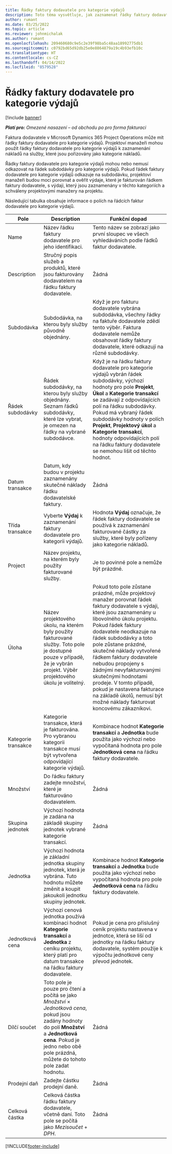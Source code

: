 ```yaml
---
title: Řádky faktury dodavatele pro kategorie výdajů
description: Toto téma vysvětluje, jak zaznamenat řádky faktury dodavatele pro kategorie výdajů.
author: rumant
ms.date: 03/25/2022
ms.topic: article
ms.reviewer: johnmichalak
ms.author: rumant
ms.openlocfilehash: 209460680c9e5c2e39f98ba5c48aa18992775db1
ms.sourcegitcommit: c0792bd65d92db25e0e8864879a19c4b93efb10c
ms.translationtype: HT
ms.contentlocale: cs-CZ
ms.lasthandoff: 04/14/2022
ms.locfileid: "8579528"
---
```

# <a name="vendor-invoice-lines-for-expense-categories"></a>Řádky faktury dodavatele pro kategorie výdajů

[!include [banner](../../includes/dataverse-preview.md)]

_**Platí pro:** Omezené nasazení – od obchodu po pro forma fakturaci_

Faktura dodavatele v Microsoft Dynamics 365 Project Operations může mít řádky faktury dodavatele pro kategorie výdajů. Projektoví manažeři mohou použít řádky faktury dodavatele pro kategorie výdajů k zaznamenání nákladů na služby, které jsou pořizovány jako kategorie nákladů.

Řádky faktury dodavatele pro kategorie výdajů mohou nebo nemusí odkazovat na řádek subdodávky pro kategorie výdajů. Pokud řádek faktury dodavatele pro kategorie výdajů odkazuje na subdodávku, projektoví manažeři budou moci porovnat a ověřit výdaje, které je fakturován řádkem faktury dodavatele, s výdaji, který jsou zaznamenány v těchto kategoriích a schváleny projektovými manažery na projektu.

Následující tabulka obsahuje informace o polích na řádcích faktur dodavatele pro kategorie výdajů.

| Pole | Description | Funkční dopad |
| --- | --- | --- |
| Name | Název řádku faktury dodavatele pro jeho identifikaci. | Tento název se zobrazí jako první sloupec ve všech vyhledáváních podle řádků faktur dodavatele. |
| Description | Stručný popis služeb a produktů, které jsou fakturovány dodavatelem na řádku faktury dodavatele. | Žádná |
| Subdodávka | Subdodávka, na kterou byly služby původně objednány. | Když je pro fakturu dodavatele vybrána subdodávka, všechny řádky na faktuře dodavatele zdědí tento výběr. Faktura dodavatele nemůže obsahovat řádky faktury dodavatele, které odkazují na různé subdodávky. |
| Řádek subdodávky | Řádek subdodávky, na kterou byly služby objednány. Seznam řádků subdodávky, které lze vybrat, je omezen na řádky na vybrané subdodávce. | Když je na řádku faktury dodavatele pro kategorie výdajů vybrán řádek subdodávky, výchozí hodnoty pro pole **Projekt**, **Úkol** a **Kategorie transakcí** se zadávají z odpovídajících polí na řádku subdodávky. Pokud má vybraný řádek subdodávky hodnoty v polích **Projekt**, **Projektový úkol** a **Kategorie transakcí**, hodnoty odpovídajících polí na řádku faktury dodavatele se nemohou lišit od těchto hodnot. |
| Datum transakce | Datum, kdy budou v projektu zaznamenány skutečné náklady řádku dodavatelské faktury. |Žádná |
| Třída transakce | Vyberte **Výdaj** k zaznamenání faktury dodavatele pro kategorii výdajů. | Hodnota **Výdaj** označuje, že řádek faktury dodavatele se používá k zaznamenání fakturované částky za služby, které byly pořízeny jako kategorie nákladů. |
| Project | Název projektu, na kterém byly použity fakturované služby. | Je to povinné pole a nemůže být prázdné. |
| Úloha | Název projektového úkolu, na kterém byly použity fakturované služby. Toto pole je dostupné pouze v případě, že je vybrán projekt. Výběr projektového úkolu je volitelný. | Pokud toto pole zůstane prázdné, může projektový manažer porovnat řádek faktury dodavatele s výdaji, které jsou zaznamenány u libovolného úkolu projektu. Pokud řádek faktury dodavatele neodkazuje na řádek subdodávky a toto pole zůstane prázdné, skutečné náklady vytvořené řádkem faktury dodavatele nebudou propojeny s žádnými nevyfakturovanými skutečnými hodnotami prodeje. V tomto případě, pokud je nastavena fakturace na základě úkolů, nemusí být možné náklady fakturovat koncovému zákazníkovi. |
| Kategorie transakce | Kategorie transakce, která je fakturována. Pro vybranou kategorii transakce musí být vytvořena odpovídající kategorie výdajů. | Kombinace hodnot **Kategorie transakcí** a **Jednotka** bude použita jako výchozí nebo vypočítaná hodnota pro pole **Jednotková cena** na řádku faktury dodavatele. |
| Množství | Do řádku faktury zadejte množství, které je fakturováno dodavatelem. |Žádná|
| Skupina jednotek | Výchozí hodnota je zadána na základě skupiny jednotek vybrané kategorie transakcí. | Žádná |
| Jednotka | Výchozí hodnota je základní jednotka skupiny jednotek, která je vybrána. Tuto hodnotu můžete změnit a koupit jakoukoli jednotku skupiny jednotek. | Kombinace hodnot **Kategorie transakcí** a **Jednotka** bude použita jako výchozí nebo vypočítaná hodnota pro pole **Jednotková cena** na řádku faktury dodavatele. |
| Jednotková cena | Výchozí cenová jednotka používá kombinaci hodnot **Kategorie transakcí** a **Jednotka** z ceníku projektu, který platí pro datum transakce na řádku faktury dodavatele. | Pokud je cena pro příslušný ceník projektu nastavena v jednotce, která se liší od jednotky na řádku faktury dodavatele, systém použije k výpočtu jednotkové ceny převod jednotek. |
| Dílčí součet | Toto pole je pouze pro čtení a počítá se jako *Množství* &times; *Jednotková cena*, pokud jsou zadány hodnoty do polí **Množství** a **Jednotková cena**. Pokud je jedno nebo obě pole prázdná, můžete do tohoto pole zadat hodnotu.| Žádná |
| Prodejní daň | Zadejte částku prodejní daně. | Žádná |
| Celková částka | Celková částka řádku faktury dodavatele, včetně daní. Toto pole se počítá jako *Mezisoučet* + *DPH*. | Žádná |

[!INCLUDE[footer-include](../../includes/footer-banner.md)]
